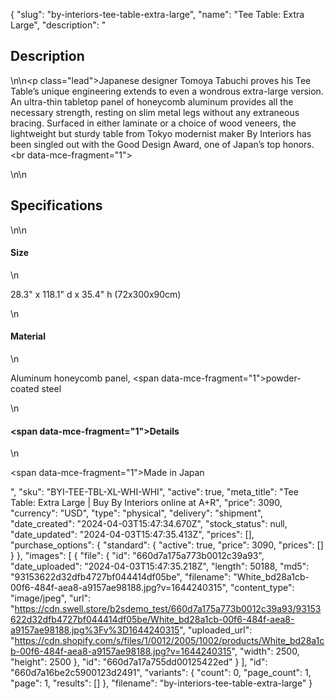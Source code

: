 {
  "slug": "by-interiors-tee-table-extra-large",
  "name": "Tee Table: Extra Large",
  "description": "<h2>Description</h2>\n<!-- split -->\n<p class=\"lead\">Japanese designer Tomoya Tabuchi proves his Tee Table’s unique engineering extends to even a wondrous extra-large version. An ultra-thin tabletop panel of honeycomb aluminum provides all the necessary strength, resting on slim metal legs without any extraneous bracing. Surfaced in either laminate or a choice of wood veneers, the lightweight but sturdy table from Tokyo modernist maker By Interiors has been singled out with the Good Design Award, one of Japan’s top honors. <br data-mce-fragment=\"1\"></p>\n<!-- split -->\n<h2>Specifications</h2>\n<!-- split -->\n<h4>Size</h4>\n<p>28.3\" x 118.1\" d x 35.4\" h (72x300x90cm)</p>\n<h4>Material</h4>\n<p>Aluminum honeycomb panel, <span data-mce-fragment=\"1\">powder-coated steel</span></p>\n<h4><span data-mce-fragment=\"1\">Details</span></h4>\n<p><span data-mce-fragment=\"1\">Made in Japan</span></p>",
  "sku": "BYI-TEE-TBL-XL-WHI-WHI",
  "active": true,
  "meta_title": "Tee Table: Extra Large | Buy By Interiors online at A+R",
  "price": 3090,
  "currency": "USD",
  "type": "physical",
  "delivery": "shipment",
  "date_created": "2024-04-03T15:47:34.670Z",
  "stock_status": null,
  "date_updated": "2024-04-03T15:47:35.413Z",
  "prices": [],
  "purchase_options": {
    "standard": {
      "active": true,
      "price": 3090,
      "prices": []
    }
  },
  "images": [
    {
      "file": {
        "id": "660d7a175a773b0012c39a93",
        "date_uploaded": "2024-04-03T15:47:35.218Z",
        "length": 50188,
        "md5": "93153622d32dfb4727bf044414df05be",
        "filename": "White_bd28a1cb-00f6-484f-aea8-a9157ae98188.jpg?v=1644240315",
        "content_type": "image/jpeg",
        "url": "https://cdn.swell.store/b2sdemo_test/660d7a175a773b0012c39a93/93153622d32dfb4727bf044414df05be/White_bd28a1cb-00f6-484f-aea8-a9157ae98188.jpg%3Fv%3D1644240315",
        "uploaded_url": "https://cdn.shopify.com/s/files/1/0012/2005/1002/products/White_bd28a1cb-00f6-484f-aea8-a9157ae98188.jpg?v=1644240315",
        "width": 2500,
        "height": 2500
      },
      "id": "660d7a17a755dd00125422ed"
    }
  ],
  "id": "660d7a16be2c5900123d2491",
  "variants": {
    "count": 0,
    "page_count": 1,
    "page": 1,
    "results": []
  },
  "filename": "by-interiors-tee-table-extra-large"
}
